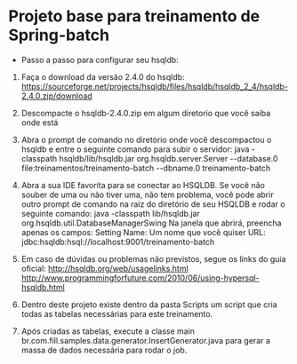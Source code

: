 # Projeto base para treinamento de Spring-batch

- Passo a passo para configurar seu hsqldb:

1) Faça o download da versão 2.4.0 do hsqldb: https://sourceforge.net/projects/hsqldb/files/hsqldb/hsqldb_2_4/hsqldb-2.4.0.zip/download

2) Descompacte o hsqldb-2.4.0.zip em algum diretorio que você saiba onde está

3) Abra o prompt de comando no diretório onde você descompactou o hsqldb e entre o seguinte comando para subir o servidor: java -classpath hsqldb/lib/hsqldb.jar org.hsqldb.server.Server --database.0 file:treinamentos/treinamento-batch --dbname.0 treinamento-batch

4) Abra a sua IDE favorita para se conectar ao HSQLDB. Se você não souber de uma ou não tiver uma, não tem problema, você pode abrir outro prompt de comando na raiz do diretório de seu HSQLDB e rodar o seguinte comando: 
java -classpath lib/hsqldb.jar org.hsqldb.util.DatabaseManagerSwing 
Na janela que abrirá, preencha apenas os campos:
Setting Name: Um nome que você quiser
URL: jdbc:hsqldb:hsql://localhost:9001/treinamento-batch

5) Em caso de dúvidas ou problemas não previstos, segue os links do guia oficial: 
http://hsqldb.org/web/usagelinks.html
http://www.programmingforfuture.com/2010/06/using-hypersql-hsqldb.html

6) Dentro deste projeto existe dentro da pasta Scripts um script que cria todas as tabelas necessárias para este treinamento. 

7) Após criadas as tabelas, execute a classe main br.com.fill.samples.data.generator.InsertGenerator.java para gerar a massa de dados necessária para rodar o job.

